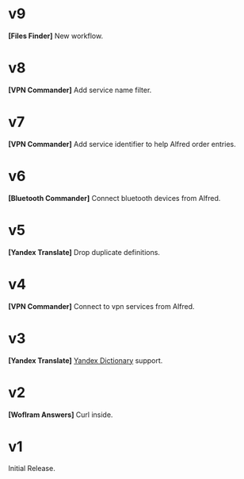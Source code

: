 # v9
__[Files Finder]__ New workflow.

# v8
__[VPN Commander]__ Add service name filter.

# v7
__[VPN Commander]__ Add service identifier to help Alfred order entries.

# v6
__[Bluetooth Commander]__ Connect bluetooth devices from Alfred.

# v5
__[Yandex Translate]__ Drop duplicate definitions.

# v4
__[VPN Commander]__ Connect to vpn services from Alfred.

# v3
__[Yandex Translate]__ [Yandex Dictionary](https://yandex.ru/dev/dictionary/doc/dg/reference/lookup.html) support.

# v2
__[Woflram Answers]__ Curl inside.

# v1
Initial Release.

